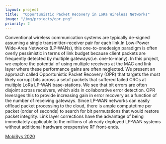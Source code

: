 ```yaml
---
layout: project
title:  "Opportunistic Packet Recovery in LoRa Wireless Networks"
image: "/img/projects/opr.png"
priority: 2
---
```

Conventional wireless communication systems are typically de-signed assuming a single transmitter-receiver pair for each link.In Low-Power Wide-Area Networks (LP-WANs), this one-to-onedesign paradigm is often overly pessimistic in terms of link budget because client packets are frequently detected by multiple gateways(i.e. one-to-many). In this project, we explore the potential of using multiple receivers at the MAC and link layer where these performance gains are often neglected. We present an approach called Opportunistic Packet Recovery (OPR) that targets the most likely corrupt bits across a setof packets that suffered failed CRCs at multiple LoRa LP-WAN base-stations.  We see that bit errors are often disjoint across receivers, which aids in collaborative error detection. OPR leverages this to provide increasing gain in error recovery as a function of the number of receiving gateways. Since LP-WAN networks can easily offload packet processing to the cloud, there is ample computetime per packet (order of seconds) to search for bit permutations that would restore packet integrity. Link layer corrections have the advantage of being immediately applicable to the millions of already deployed LP-WAN systems without additional hardware orexpensive RF front-ends. 

[MobiSys 2020](http://users.ece.cmu.edu/~agr/resources/publications/mobisys_20_opr.pdf)  
